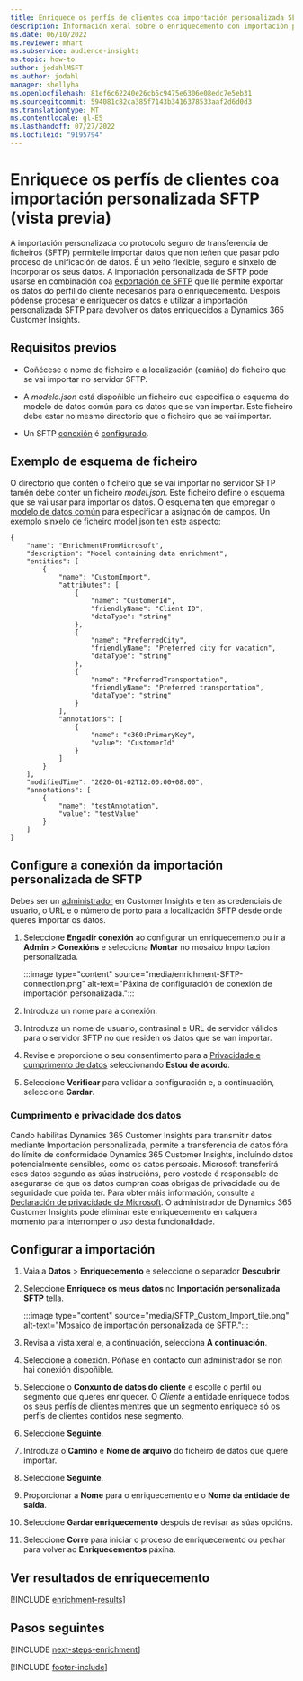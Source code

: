 ```yaml
---
title: Enriquece os perfís de clientes coa importación personalizada SFTP (vista previa)
description: Información xeral sobre o enriquecemento con importación personalizada de SFTP.
ms.date: 06/10/2022
ms.reviewer: mhart
ms.subservice: audience-insights
ms.topic: how-to
author: jodahlMSFT
ms.author: jodahl
manager: shellyha
ms.openlocfilehash: 81ef6c62240e26cb5c9475e6306e08edc7e5eb31
ms.sourcegitcommit: 594081c82ca385f7143b3416378533aaf2d6d0d3
ms.translationtype: MT
ms.contentlocale: gl-ES
ms.lasthandoff: 07/27/2022
ms.locfileid: "9195794"
---
```

# <a name="enrich-customer-profiles-with-sftp-custom-import-preview"></a>Enriquece os perfís de clientes coa importación personalizada SFTP (vista previa)

A importación personalizada co protocolo seguro de transferencia de ficheiros (SFTP) permítelle importar datos que non teñen que pasar polo proceso de unificación de datos. É un xeito flexible, seguro e sinxelo de incorporar os seus datos. A importación personalizada de SFTP pode usarse en combinación coa [exportación de SFTP](export-sftp.md) que lle permite exportar os datos do perfil do cliente necesarios para o enriquecemento. Despois pódense procesar e enriquecer os datos e utilizar a importación personalizada SFTP para devolver os datos enriquecidos a Dynamics 365 Customer Insights.

## <a name="prerequisites"></a>Requisitos previos

- Coñécese o nome do ficheiro e a localización (camiño) do ficheiro que se vai importar no servidor SFTP.

- A *modelo.json* está dispoñible un ficheiro que especifica o esquema do modelo de datos común para os datos que se van importar. Este ficheiro debe estar no mesmo directorio que o ficheiro que se vai importar.

- Un SFTP [conexión](connections.md) é [configurado](#configure-the-connection-for-sftp-custom-import).

## <a name="file-schema-example"></a>Exemplo de esquema de ficheiro

O directorio que contén o ficheiro que se vai importar no servidor SFTP tamén debe conter un ficheiro *model.json*. Este ficheiro define o esquema que se vai usar para importar os datos. O esquema ten que empregar o [modelo de datos común](/common-data-model/) para especificar a asignación de campos. Un exemplo sinxelo de ficheiro model.json ten este aspecto:

```
{
    "name": "EnrichmentFromMicrosoft",
    "description": "Model containing data enrichment",
    "entities": [
        {
            "name": "CustomImport",
            "attributes": [
                {
                    "name": "CustomerId",
                    "friendlyName": "Client ID",
                    "dataType": "string"
                },
                {
                    "name": "PreferredCity",
                    "friendlyName": "Preferred city for vacation",
                    "dataType": "string"
                },
                {
                    "name": "PreferredTransportation",
                    "friendlyName": "Preferred transportation",
                    "dataType": "string"
                }
            ],
            "annotations": [
                {
                    "name": "c360:PrimaryKey",
                    "value": "CustomerId"
                }
            ]
        }
    ],
    "modifiedTime": "2020-01-02T12:00:00+08:00",
    "annotations": [
        {
            "name": "testAnnotation",
            "value": "testValue"
        }
    ]
}
```

## <a name="configure-the-connection-for-sftp-custom-import"></a>Configure a conexión da importación personalizada de SFTP

Debes ser un [administrador](permissions.md#admin) en Customer Insights e ten as credenciais de usuario, o URL e o número de porto para a localización SFTP desde onde queres importar os datos.

1. Seleccione **Engadir conexión** ao configurar un enriquecemento ou ir a **Admin** > **Conexións** e selecciona **Montar** no mosaico Importación personalizada.

   :::image type="content" source="media/enrichment-SFTP-connection.png" alt-text="Páxina de configuración de conexión de importación personalizada.":::

1. Introduza un nome para a conexión.

1. Introduza un nome de usuario, contrasinal e URL de servidor válidos para o servidor SFTP no que residen os datos que se van importar.

1. Revise e proporcione o seu consentimento para a [Privacidade e cumprimento de datos](#data-privacy-and-compliance) seleccionando **Estou de acordo**.

1. Seleccione **Verificar** para validar a configuración e, a continuación, seleccione **Gardar**.

### <a name="data-privacy-and-compliance"></a>Cumprimento e privacidade dos datos

Cando habilitas Dynamics 365 Customer Insights para transmitir datos mediante Importación personalizada, permite a transferencia de datos fóra do límite de conformidade Dynamics 365 Customer Insights, incluíndo datos potencialmente sensibles, como os datos persoais. Microsoft transferirá eses datos segundo as súas instrucións, pero vostede é responsable de asegurarse de que os datos cumpran coas obrigas de privacidade ou de seguridade que poida ter. Para obter máis información, consulte a [Declaración de privacidade de Microsoft](https://go.microsoft.com/fwlink/?linkid=396732).
O administrador de Dynamics 365 Customer Insights pode eliminar este enriquecemento en calquera momento para interromper o uso desta funcionalidade.

## <a name="configure-the-import"></a>Configurar a importación

1. Vaia a **Datos** > **Enriquecemento** e seleccione o separador **Descubrir**.

1. Seleccione **Enriquece os meus datos** no **Importación personalizada SFTP** tella.

   :::image type="content" source="media/SFTP_Custom_Import_tile.png" alt-text="Mosaico de importación personalizada de SFTP.":::

1. Revisa a vista xeral e, a continuación, selecciona **A continuación**.

1. Seleccione a conexión. Póñase en contacto cun administrador se non hai conexión dispoñible.

1. Seleccione o **Conxunto de datos do cliente** e escolle o perfil ou segmento que queres enriquecer. O *Cliente* a entidade enriquece todos os seus perfís de clientes mentres que un segmento enriquece só os perfís de clientes contidos nese segmento.

1. Seleccione **Seguinte**.

1. Introduza o **Camiño** e **Nome de arquivo** do ficheiro de datos que quere importar.

1. Seleccione **Seguinte**.

1. Proporcionar a **Nome** para o enriquecemento e o **Nome da entidade de saída**.

1. Seleccione **Gardar enriquecemento** despois de revisar as súas opcións.

1. Seleccione **Corre** para iniciar o proceso de enriquecemento ou pechar para volver ao **Enriquecementos** páxina.

## <a name="view-enrichment-results"></a>Ver resultados de enriquecemento

[!INCLUDE [enrichment-results](includes/enrichment-results.md)]

## <a name="next-steps"></a>Pasos seguintes

[!INCLUDE [next-steps-enrichment](includes/next-steps-enrichment.md)]

[!INCLUDE [footer-include](includes/footer-banner.md)]
